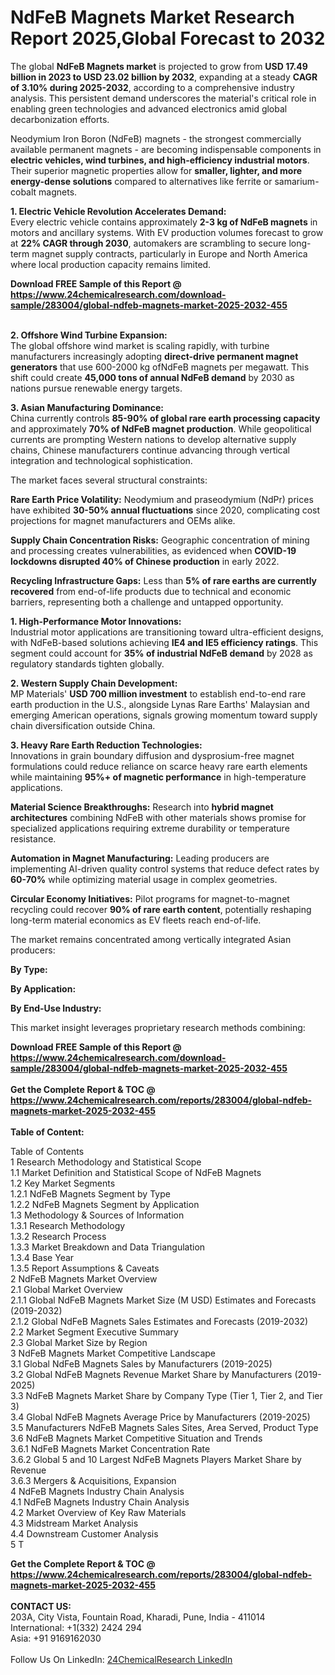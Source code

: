 <h1>NdFeB Magnets Market Research Report 2025,Global Forecast to 2032</h1><p>The global <strong>NdFeB Magnets market</strong> is projected to grow from <strong>USD 17.49 billion in 2023 to USD 23.02 billion by 2032</strong>, expanding at a steady <strong>CAGR of 3.10% during 2025-2032</strong>, according to a comprehensive industry analysis. This persistent demand underscores the material's critical role in enabling green technologies and advanced electronics amid global decarbonization efforts.</p><p>Neodymium Iron Boron (NdFeB) magnets - the strongest commercially available permanent magnets - are becoming indispensable components in <strong>electric vehicles, wind turbines, and high-efficiency industrial motors</strong>. Their superior magnetic properties allow for <strong>smaller, lighter, and more energy-dense solutions</strong> compared to alternatives like ferrite or samarium-cobalt magnets.</p><p><strong>1. Electric Vehicle Revolution Accelerates Demand:</strong><br>
Every electric vehicle contains approximately <strong>2-3 kg of NdFeB magnets</strong> in motors and ancillary systems. With EV production volumes forecast to grow at <strong>22% CAGR through 2030</strong>, automakers are scrambling to secure long-term magnet supply contracts, particularly in Europe and North America where local production capacity remains limited.</p><div><b>Download FREE Sample of this Report @ 
            <a href="https://www.24chemicalresearch.com/download-sample/283004/global-ndfeb-magnets-market-2025-2032-455">
            https://www.24chemicalresearch.com/download-sample/283004/global-ndfeb-magnets-market-2025-2032-455</a></b></div><br><p><strong>2. Offshore Wind Turbine Expansion:</strong><br>
The global offshore wind market is scaling rapidly, with turbine manufacturers increasingly adopting <strong>direct-drive permanent magnet generators</strong> that use 600-2000 kg ofNdFeB magnets per megawatt. This shift could create <strong>45,000 tons of annual NdFeB demand</strong> by 2030 as nations pursue renewable energy targets.</p><p><strong>3. Asian Manufacturing Dominance:</strong><br>
China currently controls <strong>85-90% of global rare earth processing capacity</strong> and approximately <strong>70% of NdFeB magnet production</strong>. While geopolitical currents are prompting Western nations to develop alternative supply chains, Chinese manufacturers continue advancing through vertical integration and technological sophistication.</p><p>The market faces several structural constraints:</p><p><strong>Rare Earth Price Volatility:</strong> Neodymium and praseodymium (NdPr) prices have exhibited <strong>30-50% annual fluctuations</strong> since 2020, complicating cost projections for magnet manufacturers and OEMs alike.</p><p><strong>Supply Chain Concentration Risks:</strong> Geographic concentration of mining and processing creates vulnerabilities, as evidenced when <strong>COVID-19 lockdowns disrupted 40% of Chinese production</strong> in early 2022.</p><p><strong>Recycling Infrastructure Gaps:</strong> Less than <strong>5% of rare earths are currently recovered</strong> from end-of-life products due to technical and economic barriers, representing both a challenge and untapped opportunity.</p><p><strong>1. High-Performance Motor Innovations:</strong><br>
Industrial motor applications are transitioning toward ultra-efficient designs, with NdFeB-based solutions achieving <strong>IE4 and IE5 efficiency ratings</strong>. This segment could account for <strong>35% of industrial NdFeB demand</strong> by 2028 as regulatory standards tighten globally.</p><p><strong>2. Western Supply Chain Development:</strong><br>
MP Materials' <strong>USD 700 million investment</strong> to establish end-to-end rare earth production in the U.S., alongside Lynas Rare Earths' Malaysian and emerging American operations, signals growing momentum toward supply chain diversification outside China.</p><p><strong>3. Heavy Rare Earth Reduction Technologies:</strong><br>
Innovations in grain boundary diffusion and dysprosium-free magnet formulations could reduce reliance on scarce heavy rare earth elements while maintaining <strong>95%+ of magnetic performance</strong> in high-temperature applications.</p><p><strong>Material Science Breakthroughs:</strong> Research into <strong>hybrid magnet architectures</strong> combining NdFeB with other materials shows promise for specialized applications requiring extreme durability or temperature resistance.</p><p><strong>Automation in Magnet Manufacturing:</strong> Leading producers are implementing AI-driven quality control systems that reduce defect rates by <strong>60-70%</strong> while optimizing material usage in complex geometries.</p><p><strong>Circular Economy Initiatives:</strong> Pilot programs for magnet-to-magnet recycling could recover <strong>90% of rare earth content</strong>, potentially reshaping long-term material economics as EV fleets reach end-of-life.</p><p>The market remains concentrated among vertically integrated Asian producers:</p><p>

</p><p><strong>By Type:</strong></p><p><strong>By Application:</strong></p><p><strong>By End-Use Industry:</strong></p><p>This market insight leverages proprietary research methods combining:</p><div><b>Download FREE Sample of this Report @ 
            <a href="https://www.24chemicalresearch.com/download-sample/283004/global-ndfeb-magnets-market-2025-2032-455">
            https://www.24chemicalresearch.com/download-sample/283004/global-ndfeb-magnets-market-2025-2032-455</a></b></div><br><div><b>Get the Complete Report & TOC @ 
            <a href="https://www.24chemicalresearch.com/reports/283004/global-ndfeb-magnets-market-2025-2032-455">
            https://www.24chemicalresearch.com/reports/283004/global-ndfeb-magnets-market-2025-2032-455</a></b></div><br>
            <b>Table of Content:</b><p>Table of Contents<br />
1 Research Methodology and Statistical Scope<br />
1.1 Market Definition and Statistical Scope of NdFeB Magnets<br />
1.2 Key Market Segments<br />
1.2.1 NdFeB Magnets Segment by Type<br />
1.2.2 NdFeB Magnets Segment by Application<br />
1.3 Methodology & Sources of Information<br />
1.3.1 Research Methodology<br />
1.3.2 Research Process<br />
1.3.3 Market Breakdown and Data Triangulation<br />
1.3.4 Base Year<br />
1.3.5 Report Assumptions & Caveats<br />
2 NdFeB Magnets Market Overview<br />
2.1 Global Market Overview<br />
2.1.1 Global NdFeB Magnets Market Size (M USD) Estimates and Forecasts (2019-2032)<br />
2.1.2 Global NdFeB Magnets Sales Estimates and Forecasts (2019-2032)<br />
2.2 Market Segment Executive Summary<br />
2.3 Global Market Size by Region<br />
3 NdFeB Magnets Market Competitive Landscape<br />
3.1 Global NdFeB Magnets Sales by Manufacturers (2019-2025)<br />
3.2 Global NdFeB Magnets Revenue Market Share by Manufacturers (2019-2025)<br />
3.3 NdFeB Magnets Market Share by Company Type (Tier 1, Tier 2, and Tier 3)<br />
3.4 Global NdFeB Magnets Average Price by Manufacturers (2019-2025)<br />
3.5 Manufacturers NdFeB Magnets Sales Sites, Area Served, Product Type<br />
3.6 NdFeB Magnets Market Competitive Situation and Trends<br />
3.6.1 NdFeB Magnets Market Concentration Rate<br />
3.6.2 Global 5 and 10 Largest NdFeB Magnets Players Market Share by Revenue<br />
3.6.3 Mergers & Acquisitions, Expansion<br />
4 NdFeB Magnets Industry Chain Analysis<br />
4.1 NdFeB Magnets Industry Chain Analysis<br />
4.2 Market Overview of Key Raw Materials<br />
4.3 Midstream Market Analysis<br />
4.4 Downstream Customer Analysis<br />
5 T</p><div><b>Get the Complete Report & TOC @ 
            <a href="https://www.24chemicalresearch.com/reports/283004/global-ndfeb-magnets-market-2025-2032-455">
            https://www.24chemicalresearch.com/reports/283004/global-ndfeb-magnets-market-2025-2032-455</a></b></div><br><b>CONTACT US:</b><br>
            203A, City Vista, Fountain Road, Kharadi, Pune, India - 411014<br>
            International: +1(332) 2424 294<br>
            Asia: +91 9169162030 <br><br>
            Follow Us On LinkedIn: <a href="https://www.linkedin.com/company/24chemicalresearch/">24ChemicalResearch LinkedIn</a>